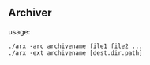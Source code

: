 ## Archiver

usage:
```
./arx -arc archivename file1 file2 ...
./arx -ext archivename [dest.dir.path]
```
